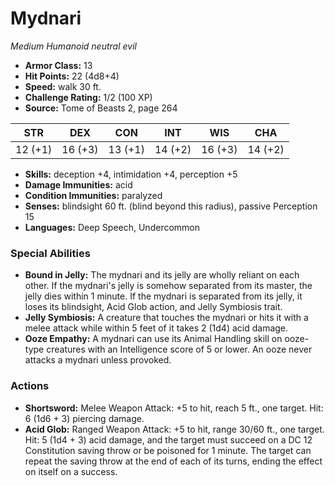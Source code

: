 # Mydnari

*Medium* *Humanoid* *neutral evil*

- **Armor Class:** 13
- **Hit Points:** 22 (4d8+4)
- **Speed:** walk 30 ft.
- **Challenge Rating:** 1/2 (100 XP)
- **Source:** Tome of Beasts 2, page 264

| STR | DEX | CON | INT | WIS | CHA |
| --- | --- | --- | --- | --- | --- |
| 12 (+1) | 16 (+3) | 13 (+1) | 14 (+2) | 16 (+3) | 14 (+2) |

- **Skills:** deception +4, intimidation +4, perception +5
- **Damage Immunities:** acid
- **Condition Immunities:** paralyzed
- **Senses:** blindsight 60 ft. (blind beyond this radius), passive Perception 15
- **Languages:** Deep Speech, Undercommon

### Special Abilities

- **Bound in Jelly:** The mydnari and its jelly are wholly reliant on each other. If the mydnari's jelly is somehow separated from its master, the jelly dies within 1 minute. If the mydnari is separated from its jelly, it loses its blindsight, Acid Glob action, and Jelly Symbiosis trait.
- **Jelly Symbiosis:** A creature that touches the mydnari or hits it with a melee attack while within 5 feet of it takes 2 (1d4) acid damage.
- **Ooze Empathy:** A mydnari can use its Animal Handling skill on ooze-type creatures with an Intelligence score of 5 or lower. An ooze never attacks a mydnari unless provoked.

### Actions

- **Shortsword:** Melee Weapon Attack: +5 to hit, reach 5 ft., one target. Hit: 6 (1d6 + 3) piercing damage.
- **Acid Glob:** Ranged Weapon Attack: +5 to hit, range 30/60 ft., one target. Hit: 5 (1d4 + 3) acid damage, and the target must succeed on a DC 12 Constitution saving throw or be poisoned for 1 minute. The target can repeat the saving throw at the end of each of its turns, ending the effect on itself on a success.


